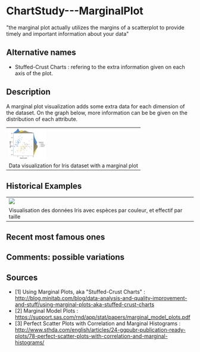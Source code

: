 # ChartStudy---MarginalPlot

"the marginal plot actually utilizes the margins of a scatterplot to provide timely and important information about your data"

## Alternative names

* Stuffed-Crust Charts : refering to the extra information given on each axis of the plot.

## Description

A marginal plot visualization adds some extra data for each dimension of the dataset. On the graph below, more information can be be given on the distribution of each attribute.

<table border="0">
  <tr>
    <td>
      <img src="img/margplotiris.png" style="width: 100px;">
    </td>
  </tr>
  <tr>
    <td>
      Data visualization for Iris dataset with a marginal plot
    </td>
  </tr>
</table>

## Historical Examples

<table border="0">
  <tr>
    <td>
      <img src="img/irisViz.png" style="width: 100px;">
    </td>
  </tr>
  <tr>
    <td>
      Visualisation des données Iris avec espèces par couleur, et effectif par taille
    </td>
  </tr>
</table>

## Recent most famous ones

## Comments: possible variations

## Sources

* [1] Using Marginal Plots, aka "Stuffed-Crust Charts" : http://blog.minitab.com/blog/data-analysis-and-quality-improvement-and-stuff/using-marginal-plots-aka-stuffed-crust-charts
* [2] Marginal Model Plots : https://support.sas.com/rnd/app/stat/papers/marginal_model_plots.pdf
* [3] Perfect Scatter Plots with Correlation and Marginal Histograms : http://www.sthda.com/english/articles/24-ggpubr-publication-ready-plots/78-perfect-scatter-plots-with-correlation-and-marginal-histograms/
